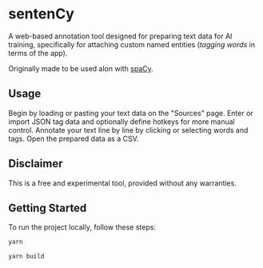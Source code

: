 # sentenCy

A web-based annotation tool designed for preparing text data for AI training, specifically for attaching custom named entities (*tagging words* in terms of the app).

Originally made to be used alon with [spaCy](https://spacy.io/).

## Usage
Begin by loading or pasting your text data on the "Sources" page.
Enter or import JSON tag data and optionally define hotkeys for more manual control.
Annotate your text line by line by clicking or selecting words and tags.
Open the prepared data as a CSV.

## Disclaimer
This is a free and experimental tool, provided without any warranties.

## Getting Started
To run the project locally, follow these steps:

```sh
yarn
```

```sh
yarn build
```
